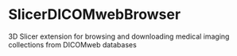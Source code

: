 # SlicerDICOMwebBrowser
3D Slicer extension for browsing and downloading medical imaging collections from DICOMweb databases
